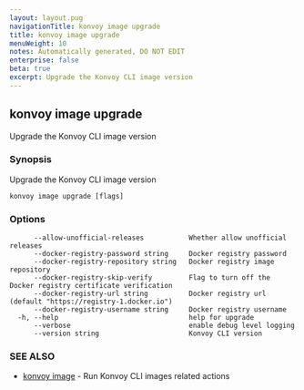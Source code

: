 ```yaml
---
layout: layout.pug
navigationTitle: konvoy image upgrade
title: konvoy image upgrade
menuWeight: 10
notes: Automatically generated, DO NOT EDIT
enterprise: false
beta: true
excerpt: Upgrade the Konvoy CLI image version
---
```


## konvoy image upgrade

Upgrade the Konvoy CLI image version

### Synopsis

Upgrade the Konvoy CLI image version

```
konvoy image upgrade [flags]
```

### Options

```
      --allow-unofficial-releases           Whether allow unofficial releases
      --docker-registry-password string     Docker registry password
      --docker-registry-repository string   Docker registry image repository
      --docker-registry-skip-verify         Flag to turn off the Docker registry certificate verification
      --docker-registry-url string          Docker registry url (default "https://registry-1.docker.io")
      --docker-registry-username string     Docker registry username
  -h, --help                                help for upgrade
      --verbose                             enable debug level logging
      --version string                      Konvoy CLI version
```

### SEE ALSO

* [konvoy image](../)	 - Run Konvoy CLI images related actions

